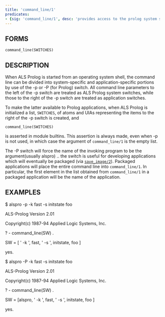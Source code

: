 ```yaml
---
title: 'command_line/1'
predicates:
- {sig: 'command_line/1', desc: 'provides access to the prolog system start-up command line'}
---
```


## FORMS
```
command_line(SWITCHES)
```
## DESCRIPTION

When ALS Prolog is started from an operating system shell, the command line can be divided into system-specific and application-specific portions by use of the -p or -P (for Prolog) switch. All command line parameters to the left of the -p switch are treated as ALS Prolog system switches, while those to the right of the -p switch are treated as application switches.

To make the latter available to Prolog applications, when ALS Prolog is initialized a list, `SWITCHES`, of atoms and UIAs representing the items to the right of the -p switch is created, and
```
command_line(SWITCHES)
```
is asserted in module builtins. This assertion is always made, even when -p is not used, in which case the argument of `command_line/1` is the empty list.

The -P switch will force the name of the invoking program to be the argument(usually alspro) .. the switch is useful for developing applications which will eventually be packaged (via [`save_image/2`](save_image.html)). Packaged applications will place the entire command line into `command_line/1`. In particular, the first element in the list obtained from `command_line/1` in a packaged application will be the name of the application.


## EXAMPLES

$ alspro -p -k fast -s initstate foo

ALS-Prolog Version 2.01

Copyright(c) 1987-94 Applied Logic Systems, Inc.


? - command_line(SW) .


SW = [ ' -k ', fast, ' -s ', initstate, foo ]


yes.


$ alspro -P -k fast -s initstate foo

ALS-Prolog Version 2.01

Copyright(c) 1987-94 Applied Logic Systems, Inc.


? - command_line(SW) .


SW = [alspro, ' -k ', fast, ' -s ', initstate, foo ]


yes.

